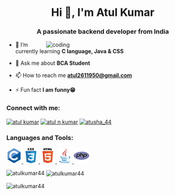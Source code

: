 
<h1 align="center">Hi 👋, I'm Atul Kumar</h1>
<h3 align="center">A passionate backend developer from India</h3>
<img align ="right" alt="coding" width="400" src="https://media.beehiiv.com/cdn-cgi/image/fit=scale-down,format=auto,onerror=redirect,quality=80/uploads/asset/file/5239dc62-bab4-4b30-ad69-3c7cce3ab926/adam_bidd_a_pixel_art_style_of_a__20_.png?t=1709202898">

- 🌱 I’m currently learning **C language, Java & CSS**

- 💬 Ask me about **BCA Student**

- 📫 How to reach me **atul2611950@gmail.com**

- ⚡ Fun fact **I am funny😁**

<h3 align="left">Connect with me:</h3>
<p align="left">
<a href="https://linkedin.com/in/atul kumar" target="blank"><img align="center" src="https://raw.githubusercontent.com/rahuldkjain/github-profile-readme-generator/master/src/images/icons/Social/linked-in-alt.svg" alt="atul kumar" height="30" width="40" /></a>
<a href="https://fb.com/atul n kumar" target="blank"><img align="center" src="https://raw.githubusercontent.com/rahuldkjain/github-profile-readme-generator/master/src/images/icons/Social/facebook.svg" alt="atul n kumar" height="30" width="40" /></a>
<a href="https://instagram.com/atusha_44" target="blank"><img align="center" src="https://raw.githubusercontent.com/rahuldkjain/github-profile-readme-generator/master/src/images/icons/Social/instagram.svg" alt="atusha_44" height="30" width="40" /></a>
</p>

<h3 align="left">Languages and Tools:</h3>
<p align="left"> <a href="https://www.cprogramming.com/" target="_blank" rel="noreferrer"> <img src="https://raw.githubusercontent.com/devicons/devicon/master/icons/c/c-original.svg" alt="c" width="40" height="40"/> </a> <a href="https://www.w3schools.com/css/" target="_blank" rel="noreferrer"> <img src="https://raw.githubusercontent.com/devicons/devicon/master/icons/css3/css3-original-wordmark.svg" alt="css3" width="40" height="40"/> </a> <a href="https://www.w3.org/html/" target="_blank" rel="noreferrer"> <img src="https://raw.githubusercontent.com/devicons/devicon/master/icons/html5/html5-original-wordmark.svg" alt="html5" width="40" height="40"/> </a> <a href="https://www.java.com" target="_blank" rel="noreferrer"> <img src="https://raw.githubusercontent.com/devicons/devicon/master/icons/java/java-original.svg" alt="java" width="40" height="40"/> </a> <a href="https://www.php.net" target="_blank" rel="noreferrer"> <img src="https://raw.githubusercontent.com/devicons/devicon/master/icons/php/php-original.svg" alt="php" width="40" height="40"/> </a> </p>

<p><img align="left" src="https://github-readme-stats.vercel.app/api/top-langs?username=atulkumar44&show_icons=true&locale=en&layout=compact" alt="atulkumar44" /></p>

<p>&nbsp;<img align="center" src="https://github-readme-stats.vercel.app/api?username=atulkumar44&show_icons=true&locale=en" alt="atulkumar44" /></p>

<p><img align="center" src="https://github-readme-streak-stats.herokuapp.com/?user=atulkumar44&" alt="atulkumar44" /></p>
